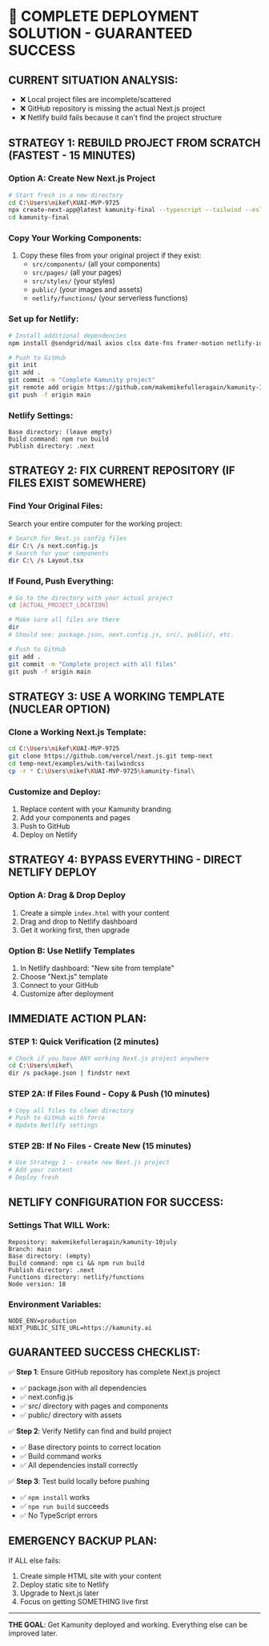 # 🚀 COMPLETE DEPLOYMENT SOLUTION - GUARANTEED SUCCESS

## CURRENT SITUATION ANALYSIS:
- ❌ Local project files are incomplete/scattered
- ❌ GitHub repository is missing the actual Next.js project
- ❌ Netlify build fails because it can't find the project structure

## STRATEGY 1: REBUILD PROJECT FROM SCRATCH (FASTEST - 15 MINUTES)

### Option A: Create New Next.js Project
```bash
# Start fresh in a new directory
cd C:\Users\mikef\KUAI-MVP-9725
npx create-next-app@latest kamunity-final --typescript --tailwind --eslint --app --src-dir --import-alias "@/*"
cd kamunity-final
```

### Copy Your Working Components:
1. Copy these files from your original project if they exist:
   - `src/components/` (all your components)
   - `src/pages/` (all your pages)
   - `src/styles/` (your styles)
   - `public/` (your images and assets)
   - `netlify/functions/` (your serverless functions)

### Set up for Netlify:
```bash
# Install additional dependencies
npm install @sendgrid/mail axios clsx date-fns framer-motion netlify-identity-widget react-google-recaptcha-v3 react-hot-toast react-intersection-observer swiper

# Push to GitHub
git init
git add .
git commit -m "Complete Kamunity project"
git remote add origin https://github.com/makemikefulleragain/kamunity-10july.git
git push -f origin main
```

### Netlify Settings:
```
Base directory: (leave empty)
Build command: npm run build
Publish directory: .next
```

## STRATEGY 2: FIX CURRENT REPOSITORY (IF FILES EXIST SOMEWHERE)

### Find Your Original Files:
Search your entire computer for the working project:
```bash
# Search for Next.js config files
dir C:\ /s next.config.js
# Search for your components
dir C:\ /s Layout.tsx
```

### If Found, Push Everything:
```bash
# Go to the directory with your actual project
cd [ACTUAL_PROJECT_LOCATION]

# Make sure all files are there
dir
# Should see: package.json, next.config.js, src/, public/, etc.

# Push to GitHub
git add .
git commit -m "Complete project with all files"
git push -f origin main
```

## STRATEGY 3: USE A WORKING TEMPLATE (NUCLEAR OPTION)

### Clone a Working Next.js Template:
```bash
cd C:\Users\mikef\KUAI-MVP-9725
git clone https://github.com/vercel/next.js.git temp-next
cd temp-next/examples/with-tailwindcss
cp -r * C:\Users\mikef\KUAI-MVP-9725\kamunity-final\
```

### Customize and Deploy:
1. Replace content with your Kamunity branding
2. Add your components and pages
3. Push to GitHub
4. Deploy on Netlify

## STRATEGY 4: BYPASS EVERYTHING - DIRECT NETLIFY DEPLOY

### Option A: Drag & Drop Deploy
1. Create a simple `index.html` with your content
2. Drag and drop to Netlify dashboard
3. Get it working first, then upgrade

### Option B: Use Netlify Templates
1. In Netlify dashboard: "New site from template"
2. Choose "Next.js" template
3. Connect to your GitHub
4. Customize after deployment

## IMMEDIATE ACTION PLAN:

### STEP 1: Quick Verification (2 minutes)
```bash
# Check if you have ANY working Next.js project anywhere
cd C:\Users\mikef\
dir /s package.json | findstr next
```

### STEP 2A: If Files Found - Copy & Push (10 minutes)
```bash
# Copy all files to clean directory
# Push to GitHub with force
# Update Netlify settings
```

### STEP 2B: If No Files - Create New (15 minutes)
```bash
# Use Strategy 1 - create new Next.js project
# Add your content
# Deploy fresh
```

## NETLIFY CONFIGURATION FOR SUCCESS:

### Settings That WILL Work:
```
Repository: makemikefulleragain/kamunity-10july
Branch: main
Base directory: (empty)
Build command: npm ci && npm run build
Publish directory: .next
Functions directory: netlify/functions
Node version: 18
```

### Environment Variables:
```
NODE_ENV=production
NEXT_PUBLIC_SITE_URL=https://kamunity.ai
```

## GUARANTEED SUCCESS CHECKLIST:

✅ **Step 1**: Ensure GitHub repository has complete Next.js project
- ✅ package.json with all dependencies
- ✅ next.config.js
- ✅ src/ directory with pages and components
- ✅ public/ directory with assets

✅ **Step 2**: Verify Netlify can find and build project
- ✅ Base directory points to correct location
- ✅ Build command works
- ✅ All dependencies install correctly

✅ **Step 3**: Test build locally before pushing
- ✅ `npm install` works
- ✅ `npm run build` succeeds
- ✅ No TypeScript errors

## EMERGENCY BACKUP PLAN:

If ALL else fails:
1. Create simple HTML site with your content
2. Deploy static site to Netlify
3. Upgrade to Next.js later
4. Focus on getting SOMETHING live first

---

**THE GOAL**: Get Kamunity deployed and working. Everything else can be improved later. 